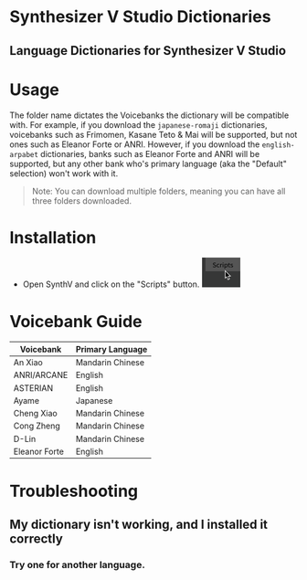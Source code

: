 # Synthesizer V Studio Dictionaries
## Language Dictionaries for Synthesizer V Studio

# Usage

The folder name dictates the Voicebanks the dictionary will be compatible with.
For example, if you download the ``japanese-romaji`` dictionaries, voicebanks such as Frimomen, Kasane Teto & Mai will be supported, but not ones such as Eleanor Forte or ANRI.
However, if you download the ``english-arpabet`` dictionaries, banks such as Eleanor Forte and ANRI will be supported, but any other bank who's primary language (aka the "Default" selection) won't work with it.
> Note: You can download multiple folders, meaning you can have all three folders downloaded.

# Installation

* Open SynthV and click on the "Scripts" button.
  ![](https://raw.githubusercontent.com/ItzIcoza/synthv-dictionaries/main/synthv-studio_kalmfsac9r.png)

# Voicebank Guide

| Voicebank    | Primary Language |
| -------- | ------- |
| An Xiao  | Mandarin Chinese    |
| ANRI/ARCANE | English     |
| ASTERIAN    | English    |
| Ayame | Japanese     |
|  Cheng Xiao  |  Mandarin Chinese  |
|  Cong Zheng  |  Mandarin Chinese  |
|  D-Lin  | Mandarin Chinese  |
| Eleanor Forte  |  English  |


# Troubleshooting

## My dictionary isn't working, and I installed it correctly
### Try one for another language.
